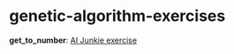 # genetic-algorithm-exercises

**get_to_number**: [AI Junkie exercise](http://www.ai-junkie.com/ga/intro/gat3.html)
